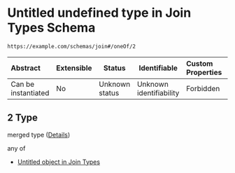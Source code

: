 # Untitled undefined type in Join Types Schema

```txt
https://example.com/schemas/join#/oneOf/2
```




| Abstract            | Extensible | Status         | Identifiable            | Custom Properties | Additional Properties | Access Restrictions | Defined In                                                                         |
| :------------------ | ---------- | -------------- | ----------------------- | :---------------- | --------------------- | ------------------- | ---------------------------------------------------------------------------------- |
| Can be instantiated | No         | Unknown status | Unknown identifiability | Forbidden         | Allowed               | none                | [join.schema.json\*](../generated-schemas/join.schema.json "open original schema") |

## 2 Type

merged type ([Details](join-oneof-2.md))

any of

-   [Untitled object in Join Types](join-oneof-2-anyof-0.md "check type definition")
